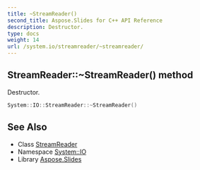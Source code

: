 ```yaml
---
title: ~StreamReader()
second_title: Aspose.Slides for C++ API Reference
description: Destructor.
type: docs
weight: 14
url: /system.io/streamreader/~streamreader/
---
```

## StreamReader::~StreamReader() method


Destructor.

```cpp
System::IO::StreamReader::~StreamReader()
```

## See Also

* Class [StreamReader](../)
* Namespace [System::IO](../../)
* Library [Aspose.Slides](../../../)